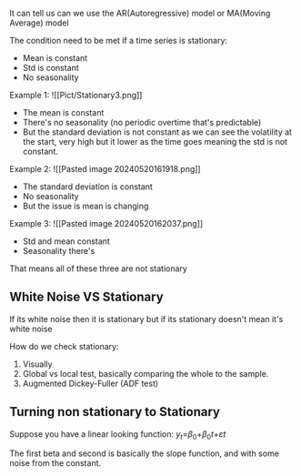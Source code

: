 It can tell us can we use the AR(Autoregressive) model or MA(Moving Average) model

The condition need to be met if a time series is stationary:
- Mean is constant
- Std is constant
- No seasonality

Example 1:
![[Pict/Stationary3.png]]
- The mean is constant
- There's no seasonality (no periodic overtime that's predictable)
- But the standard deviation is not constant as we can see the volatility at the start, very high but it lower as the time goes meaning the std is not constant.

Example 2:
![[Pasted image 20240520161918.png]]
- The standard deviation is constant
- No seasonality
- But the issue is mean is changing

Example 3:
![[Pasted image 20240520162037.png]]
- Std and mean constant
- Seasonality there's

That means all of these three are not stationary

## White Noise VS Stationary
If its white noise then it is stationary but
if its stationary doesn't mean it's white noise

How do we check stationary:
1. Visually
2. Global vs local test, basically comparing the whole to the sample.
3. Augmented Dickey-Fuller (ADF test)

## Turning non stationary to Stationary
Suppose you have a linear looking function:
$y_t$=$\beta_0$+$\beta_0$$t$+$\varepsilon t$

The first beta and second is basically the slope function, and with some noise from the constant.








